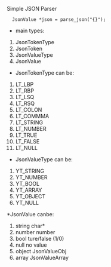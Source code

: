 Simple JSON Parser

      JsonValue *json = parse_json("{}");
      

* main types:
1. JsonTokenType
1. JsonToken
1. JsonValueType
1. JsonValue

* JsonTokenType can be:
1. LT_LBP
1. LT_RBP
1. LT_LSQ
1. LT_RSQ
1. LT_COLON
1. LT_COMMMA
1. LT_STRING
1. LT_NUMBER
1. LT_TRUE
1. LT_FALSE
1. LT_NULL

* JsonValueType can be:
1. YT_STRING
1. YT_NUMBER
1. YT_BOOL
1. YT_ARRAY
1. YT_OBJECT
1. YT_NULL

*JsonValue canbe:
1. string       char*
1. number       number
1. bool         ture/false (1/0)
1. null         no value
1. object       JsonValueObj 
1. array        JsonValueArray
    
